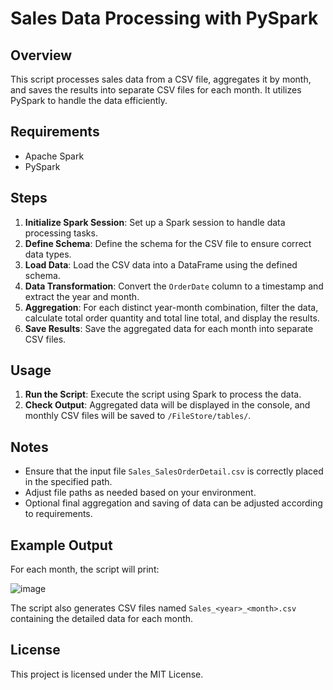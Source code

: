 # Sales Data Processing with PySpark

## Overview
This script processes sales data from a CSV file, aggregates it by month, and saves the results into separate CSV files for each month. It utilizes PySpark to handle the data efficiently.

## Requirements
- Apache Spark
- PySpark

## Steps
1. **Initialize Spark Session**: Set up a Spark session to handle data processing tasks.
2. **Define Schema**: Define the schema for the CSV file to ensure correct data types.
3. **Load Data**: Load the CSV data into a DataFrame using the defined schema.
4. **Data Transformation**: Convert the `OrderDate` column to a timestamp and extract the year and month.
5. **Aggregation**: For each distinct year-month combination, filter the data, calculate total order quantity and total line total, and display the results.
6. **Save Results**: Save the aggregated data for each month into separate CSV files.

## Usage
1. **Run the Script**: Execute the script using Spark to process the data.
2. **Check Output**: Aggregated data will be displayed in the console, and monthly CSV files will be saved to `/FileStore/tables/`.

## Notes
- Ensure that the input file `Sales_SalesOrderDetail.csv` is correctly placed in the specified path.
- Adjust file paths as needed based on your environment.
- Optional final aggregation and saving of data can be adjusted according to requirements.

## Example Output
For each month, the script will print:

![image](https://github.com/user-attachments/assets/f9386dc4-d2aa-4b1a-9b57-342122b0d310)


The script also generates CSV files named `Sales_<year>_<month>.csv` containing the detailed data for each month.

## License
This project is licensed under the MIT License.

